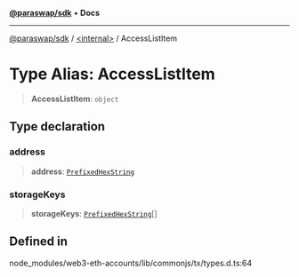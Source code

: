 [**@paraswap/sdk**](../../README.md) • **Docs**

***

[@paraswap/sdk](../../globals.md) / [\<internal\>](../README.md) / AccessListItem

# Type Alias: AccessListItem

> **AccessListItem**: `object`

## Type declaration

### address

> **address**: [`PrefixedHexString`](PrefixedHexString.md)

### storageKeys

> **storageKeys**: [`PrefixedHexString`](PrefixedHexString.md)[]

## Defined in

node\_modules/web3-eth-accounts/lib/commonjs/tx/types.d.ts:64

